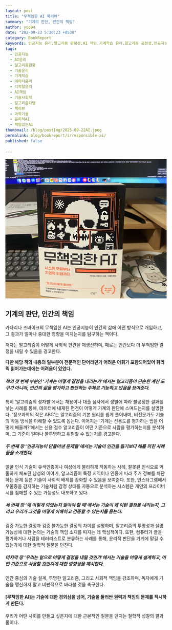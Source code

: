 ```yaml
---
layout: post
title: "무책임한 AI 북리뷰"
summary: "기계의 판단, 인간의 책임"
author: yoo94
date: "202-09-23 5:30:23 +0530"
category: BookReport
keywords: 인공지능 윤리,알고리즘 편향성,AI 책임,기계학습 윤리,알고리즘 공정성,인공지능 차별,데이터 윤리,AI 의사결정,기술 책임,사회적 편견
tags:
  - 인공지능
  - AI윤리
  - 알고리즘편향
  - 기술윤리
  - 기계학습
  - 데이터윤리
  - 디지털윤리
  - AI책임
  - 기술사회학
  - 알고리즘차별
  - 책리뷰
  - 과학기술
  - 윤리적AI
  - 책임있는AI
thumbnail: /blog/postImg/2025-09-22AI.jpeg
permalink: blog/bookreport/irresponsible-ai/
published: false

---
```


![blog/postImg/2025-09-22AI](/blog/postImg/2025-09-22AI.jpeg)

## 기계의 판단, 인간의 책임

카타리나 츠바이크의 무책임한 AI는 인공지능이 인간의 삶에 어떤 방식으로 개입하고, 그 결과가 얼마나 중대한 영향을 미치는지를 탐구하는 책이다.

저자는 알고리즘이 어떻게 사회적 편견을 재생산하며, 때로는 인간보다 더 무책임한 결정을 내릴 수 있음을 경고한다. 
 
**다만 해당 책의 내용의 일부분이 전문적인 단어라던가 어려운 어휘가 포함되어있어 휘리릭 읽어가는데에는 어려움이 있었다.**

##### 책의 첫 번째 부분인 ‘기계는 어떻게 결정을 내리는가’에서는 알고리즘이 단순한 계산 도구가 아니라, 인간의 삶을 평가하고 판단하는 주체로 기능하고 있음을 보여준다.
특히 ‘알고리즘의 성차별’에서는 채용이나 대출 심사에서 성별에 따라 불공정한 결과를 낳는 사례를 통해, 데이터에 내재된 편견이 어떻게 기계의 판단에 스며드는지를 설명한다. 
‘정보과학의 작은 ABC’는 알고리즘의 기본 원리를 쉽게 풀어내며, 비전문가도 기술의 작동 방식을 이해할 수 있도록 돕는다. 
이어지는 ‘기계는 신용도를 평가하는 법을 어떻게 배울까?’에서는 신용 점수 알고리즘이 어떤 기준으로 사람을 평가하는지를 분석하며, 그 기준이 얼마나 불투명하고 위험할 수 있는지를 경고한다.


##### 두 번째 장 ‘인공지능이 만들어낸 문제들’에서는 기술이 인간을 돕기보다 해를 끼친 사례들을 소개한다. 
얼굴 인식 기술이 유색인종이나 여성에게 불리하게 작동하는 사례, 잘못된 인식으로 억울하게 체포된 남성의 이야기, 
알고리즘이 특정 지역이나 인종에 따라 주거 정보를 차단하는 문제 등은 기술이 사회적 배제를 강화할 수 있음을 보여준다. 
또한, 인스타그램에서 우울증을 감지하는 기술처럼 감정 상태를 자동으로 분석하는 시스템은 개인의 프라이버시를 침해할 수 있는 가능성도 내포하고 있다.


##### 세 번째 장 ‘왜 이렇게 되었는지 알아야 할 때’에서는 기술이 왜 이런 결정을 내리는지, 그리고 우리가 그것을 어떻게 이해하고 검증할 수 있는지를 묻는다.
검증 가능한 결정과 검증 불가능한 결정의 차이를 설명하며, 알고리즘의 투명성과 설명 가능성에 대한 논의는 기술의 책임 소재를 따지는 데 핵심적이다.
또한, 컴퓨터가 글을 평가하거나 사람을 테러리스트로 분류하는 사례를 통해, 윤리적 판단을 기계에 맡길 수 있는가에 대한 철학적 질문을 던진다.


##### 마지막 장 ‘우리는 앞으로 어떻게 결정을 내릴 것인가’에서는 기술을 어떻게 설계하고, 어떤 기준으로 사용할 것인지에 대한 방향성을 제시한다. 
인간 중심의 기술 설계, 투명한 알고리즘, 그리고 사회적 책임을 강조하며, 독자에게 기술을 맹신하지 말고 비판적으로 바라볼 것을 촉구한다.

#### [무책임한 AI]는 기술에 대한 경외심을 넘어, 기술을 둘러싼 권력과 책임의 문제를 직시하게 만든다.
우리가 어떤 사회를 만들고 싶은지에 대한 근본적인 질문을 던지는 철학적 성찰의 결과물이다.
